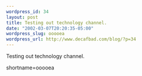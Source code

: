 ```yaml
--- 
wordpress_id: 34
layout: post
title: Testing out technology channel.
date: "2002-03-07T20:20:35-05:00"
wordpress_slug: ooooea
wordpress_url: http://www.decafbad.com/blog/?p=34
---
```

Testing out technology channel.
<!--more-->
shortname=ooooea
